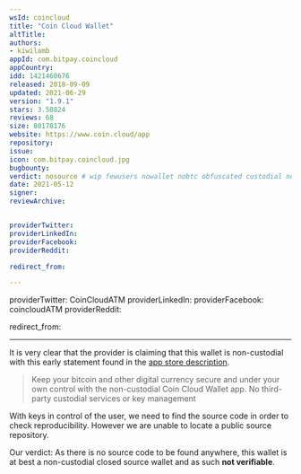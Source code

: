 ```yaml
---
wsId: coincloud
title: "Coin Cloud Wallet"
altTitle: 
authors:
- kiwilamb
appId: com.bitpay.coincloud
appCountry: 
idd: 1421460676
released: 2018-09-09
updated: 2021-06-29
version: "1.9.1"
stars: 3.58824
reviews: 68
size: 80178176
website: https://www.coin.cloud/app
repository: 
issue: 
icon: com.bitpay.coincloud.jpg
bugbounty: 
verdict: nosource # wip fewusers nowallet nobtc obfuscated custodial nosource nonverifiable reproducible bounty defunct
date: 2021-05-12
signer: 
reviewArchive:


providerTwitter: 
providerLinkedIn: 
providerFacebook: 
providerReddit: 

redirect_from:

---
```


providerTwitter: CoinCloudATM
providerLinkedIn: 
providerFacebook: coincloudATM
providerReddit: 

redirect_from:

---

It is very clear that the provider is claiming that this wallet is non-custodial with this early statement found in the [app store description](https://apps.apple.com/app/id1421460676).

> Keep your bitcoin and other digital currency secure and under your own control with the non-custodial Coin Cloud Wallet app. No third-party custodial services or key management

With keys in control of the user, we need to find the source code in order to check reproducibility. However we are unable to locate a public source repository.

Our verdict: As there is no source code to be found anywhere, this wallet is at best a non-custodial closed source wallet and as such **not verifiable**.

